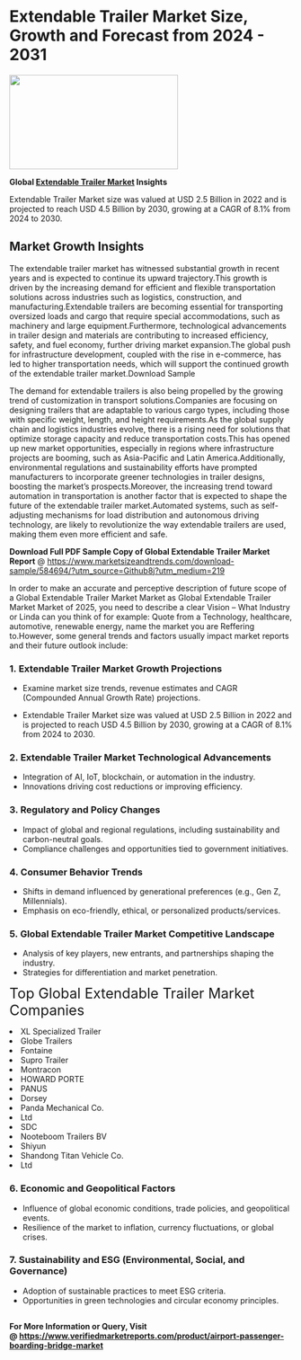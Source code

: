 <H1>Extendable Trailer Market Size, Growth and Forecast from 2024 - 2031</H1><img class="aligncenter size-medium wp-image-584254" src="https://thirdeyenews.in/wp-content/uploads/2024/09/Global-Market-Research-300x168.jpeg" alt="" width="300" height="168" /><p><strong>Global&nbsp;<a href="https://www.marketsizeandtrends.com/download-sample/584694/?utm_source=Github8j?utm_medium=219">Extendable Trailer Market</a> Insights</strong></p><p>Extendable Trailer Market size was valued at USD 2.5 Billion in 2022 and is projected to reach USD 4.5 Billion by 2030, growing at a CAGR of 8.1% from 2024 to 2030.</p><p><h2>Market Growth Insights</h2> <p>The extendable trailer market has witnessed substantial growth in recent years and is expected to continue its upward trajectory.This growth is driven by the increasing demand for efficient and flexible transportation solutions across industries such as logistics, construction, and manufacturing.Extendable trailers are becoming essential for transporting oversized loads and cargo that require special accommodations, such as machinery and large equipment.Furthermore, technological advancements in trailer design and materials are contributing to increased efficiency, safety, and fuel economy, further driving market expansion.The global push for infrastructure development, coupled with the rise in e-commerce, has led to higher transportation needs, which will support the continued growth of the extendable trailer market.Download Sample</p> <p>The demand for extendable trailers is also being propelled by the growing trend of customization in transport solutions.Companies are focusing on designing trailers that are adaptable to various cargo types, including those with specific weight, length, and height requirements.As the global supply chain and logistics industries evolve, there is a rising need for solutions that optimize storage capacity and reduce transportation costs.This has opened up new market opportunities, especially in regions where infrastructure projects are booming, such as Asia-Pacific and Latin America.Additionally, environmental regulations and sustainability efforts have prompted manufacturers to incorporate greener technologies in trailer designs, boosting the market’s prospects.Moreover, the increasing trend toward automation in transportation is another factor that is expected to shape the future of the extendable trailer market.Automated systems, such as self-adjusting mechanisms for load distribution and autonomous driving technology, are likely to revolutionize the way extendable trailers are used, making them even more efficient and safe.</p><p><span class=""><strong>Download Full PDF Sample Copy of Global Extendable Trailer Market Report</strong> @ <a href="https://www.marketsizeandtrends.com/download-sample/584694/?utm_source=Github8j?utm_medium=219" target="_blank">https://www.marketsizeandtrends.com/download-sample/584694/?utm_source=Github8j?utm_medium=219</a></span></p><p>In order to make an accurate and perceptive description of future scope of a Global&nbsp;Extendable Trailer Market Market as Global&nbsp;Extendable Trailer Market Market of 2025, you need to describe a clear Vision &ndash; What Industry or Linda can you think of for example: Quote from a Technology, healthcare, automotive, renewable energy, name the market you are Reffering to.However, some general trends and factors usually impact market reports and their future outlook include:</p><h3>1.&nbsp;<strong>Extendable Trailer Market Growth Projections</strong></h3><ul><li>Examine market size trends, revenue estimates and CAGR (Compounded Annual Growth Rate) projections.</li><li><p>Extendable Trailer Market size was valued at USD 2.5 Billion in 2022 and is projected to reach USD 4.5 Billion by 2030, growing at a CAGR of 8.1% from 2024 to 2030.</p></li></ul><h3>2.&nbsp;<strong>Extendable Trailer Market Technological Advancements</strong></h3><ul><li>Integration of AI, IoT, blockchain, or automation in the industry.</li><li>Innovations driving cost reductions or improving efficiency.</li></ul><h3>3.&nbsp;<strong>Regulatory and Policy Changes</strong></h3><ul><li>Impact of global and regional regulations, including sustainability and carbon-neutral goals.</li><li>Compliance challenges and opportunities tied to government initiatives.</li></ul><h3>4.&nbsp;<strong>Consumer Behavior Trends</strong></h3><ul><li>Shifts in demand influenced by generational preferences (e.g., Gen Z, Millennials).</li><li>Emphasis on eco-friendly, ethical, or personalized products/services.</li></ul><h3>5.&nbsp;<strong>Global Extendable Trailer Market Competitive Landscape</strong></h3><ul><li>Analysis of key players, new entrants, and partnerships shaping the industry.</li><li>Strategies for differentiation and market penetration.</li></ul><p data-pm-slice="1 1 []"><span style="color: inherit; font-family: inherit; font-size: 25px;">Top Global Extendable Trailer Market Companies</span></p><div class="" data-test-id=""><p><li>XL Specialized Trailer</li><li> Globe Trailers</li><li> Fontaine</li><li> Supro Trailer</li><li> Montracon</li><li> HOWARD PORTE</li><li> PANUS</li><li> Dorsey</li><li> Panda Mechanical Co.</li><li> Ltd</li><li> SDC</li><li> Nooteboom Trailers BV</li><li> Shiyun</li><li> Shandong Titan Vehicle Co.</li><li> Ltd</li></p></div><h3>6.&nbsp;<strong>Economic and Geopolitical Factors</strong></h3><ul><li>Influence of global economic conditions, trade policies, and geopolitical events.</li><li>Resilience of the market to inflation, currency fluctuations, or global crises.</li></ul><h3>7.&nbsp;<strong>Sustainability and ESG (Environmental, Social, and Governance)</strong></h3><ul><li>Adoption of sustainable practices to meet ESG criteria.</li><li>Opportunities in green technologies and circular economy principles.</li></ul><h2><strong style="font-size: 14px;">For More Information or Query, Visit @&nbsp;</strong><a style="background-color: #ffffff; font-size: 14px;" href="https://www.marketsizeandtrends.com/report/extendable-trailer-market/" target="_blank">https://www.verifiedmarketreports.com/product/airport-passenger-boarding-bridge-market</a></h2>